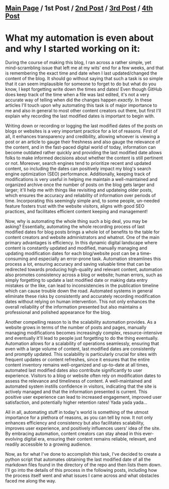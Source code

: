 ## [Main Page](README.md) / 1st Post / [2nd Post](AutomationPostNo2.md) / [3rd Post](AutomationPostNo3.md) / [4th Post](AutomationPostNo4.md) 

# What my automation is even about and why I started working on it:
During the course of making this blog, I ran across a rather simple, yet mind-scrambling issue that left me at my wits' end for a few weeks, and that is remembering the exact time and date when I last updated/changed the content of the blog. It should go without saying that such a task is so simple that it can seem implausible for someone to forget to do but what do you know, I kept forgetting write down the times and dates! Even though GitHub does keep track of the time when a file was last edited, it's not a very accurate way of telling when did the changes happen *exactly*. In these articles I'll touch upon why automating this task is of major importance to me and also in general to most other content creators out there, but first I'll explain why recording the last modified dates is important to begin with.

Writing down or recording or logging the last modified dates of the posts on blogs or websites is a very important practice for a lot of reasons. First of all, it enhances transparency and credibility, allowing whoever is viewing a post or an article to gauge their freshness and also gauge the relevance of the content, and in the fast-paced digital world of today, information can become outdated rather quickly and providing the last modified date allows folks to make informed decisions about whether the content is still pertinent or not. Moreover, search engines tend to prioritize recent and updated content, so including the dates can positively impact my blog's search engine optimization (SEO) performance. Additionally, keeping track of modifications is very useful in helping me maintain a well-maintained and organized archive once the number of posts on the blog gets larger and larger; it'll help me with things like revisiting and updateing older posts, which ensures the accuracy and reliability of information over periods of time. Incorporating this seemingly simple and, to some people, un-needed feature fosters trust with the website visitors, aligns with good SEO practices, and facilitates efficient content keeping and management!

Now, why is automating the whole thing such a big deal, you may be asking? Essentially, automating the whole recording process of last modified dates for blog posts brings a whole lot of benefits to the table for content creators and website administrators and whatnot. One of the main primary advantages is efficiency. In this dynamic digital landscape where content is constantly updated and modified, manually managing and updating modification dates for each blog/website post can be a time-consuming and especially an error-prone task. Automation streamlines this process a lot, ensuring accuracy and saving valuable time that can be redirected towards producing high-quality and relevant content, automation also promotes consistency across a blog or website; human errors, such as simply forgetting to update a last modified date or making data entry mistakes or the like, can lead to inconsistencies in the publication timeline which can cause trouble down the road. Automated systems in general eliminate these risks by consistently and accurately recording modification dates without relying on human intervention. This not only enhances the overall reliability of the information presented but also maintains a professional and polished appearance for the blog.

Another compelling reason to is the scalability automation provides. As a website grows in terms of the number of posts and pages, manually managing modifications becomes increasingly complex, resource-intensive and eventually it'll lead to people just forgetting to do the thing eventually. Automation allows for a scalability of operations seamlessly, ensuring that even with a large volume of content, last modified dates are consistently and promptly updated. This scalability is particularly crucial for sites with frequent updates or content refreshes, since it ensures that the entire content inventory remains well-organized and up-to-date at all times, automated last modified dates also contribute significantly to user experience. Visitors to a blog or website often rely on modification dates to assess the relevance and timeliness of content. A well-maintained and automated system instills confidence in visitors, indicating that the site is actively managed and that the information presented is current. This positive user experience can lead to increased engagement, improved user satisfaction, and potentially higher retention rates! Yada yada yada...

All in all, automating stuff in today's world is something of the utmost importance for a plethora of reasons, as you can tell by now. It not only enhances efficiency and consistency but also facilitates scalability, improves user experience, and positively influences users' idea of the site. By embracing automation, content creators can stay ahead in this ever-evolving digital era, ensuring their content remains reliable, relevant, and readily accessible to a growing audience.

Now, as for what I've done to accomplish this task, I've decided to create a python script that automates obtaining the last modified date of all the markdown files found in the directory of the repo and then lists them down. I'll go into the details of this process in the following posts, including how the process itself went and what issues I came across and what obstacles faced me along the way. 

